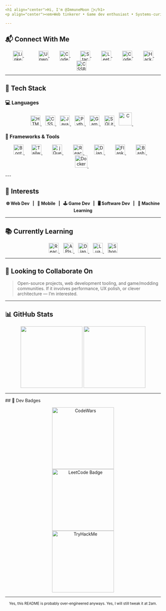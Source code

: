 ```yaml
---
<h1 align="center">Hi, I'm @ImmuneMoon 👋</h1>
<p align="center"><em>Web tinkerer • Game dev enthusiast • Systems-curious • Currently trying not to over-engineer this README</em></p>

---
```


## 📬 Connect With Me
<div>
  <p align="center">
    <a href="https://www.linkedin.com/in/in/p-alex-j/" style="margin: 0 25px;">
        <img align="center" alt="LinkedIn" width="32px" src="https://api.iconify.design/logos:linkedin-icon.svg?color=%237000a6" title="LinkedIn"/>
    </a> &nbsp;&nbsp;
    <a href="https://upwork.com/freelancers/~01d85f4c2bb6753670" style="margin: 0 10px;">
        <img align="center" alt="Upwork" width="32px" src="https://api.iconify.design/simple-icons:upwork.svg?color=%2316bd00" title="Upwork"/>
    </a> 
    &nbsp;&nbsp;
    <a href="https://codepen.io/immunemoon" style="margin: 0 10px;">
        <img align="center" alt="Codepen" width="32px" src="https://api.iconify.design/ant-design:codepen-outlined.svg?color=%23f3fff7" title="CodePen (Front-end Playground)"/>
    </a>
    &nbsp;&nbsp;
    <a href="https://stackoverflow.com/users/16596160/immunemoon" style="margin: 0 10px;">
        <img align="center" alt="StackOverflow" width="32px" src="https://api.iconify.design/logos:stackoverflow-icon.svg" title="Stack Overflow (Q&A for developers)"/>
    </a>
    &nbsp;&nbsp;
    <a href="https://leetcode.com/ImmuneMoon/" style="margin: 0 10px;">
        <img align="center" alt="Leetcode" width="32px" src="https://api.iconify.design/cib:leetcode.svg?color=%23ee9100" title="Leetcode (coding challenges platform)"/>
    </a>
    &nbsp;&nbsp;
    <a href="https://www.codewars.com/users/ImmuneMoon" style="margin: 0 10px;">
        <img align="center" alt="CodeWars" width="32px" src="https://api.iconify.design/simple-icons:codewars.svg?color=%23b11300" title="CodeWars (competitive programming)"/>
    </a>
    &nbsp;&nbsp;
    <a href="https://www.hackerrank.com/ImmuneMoon" style="margin: 0 10px;">
        <img align="center" alt="HackerRank" width="32px" src="https://api.iconify.design/simple-icons:hackerrank.svg?color=%2300bb27" title="HackerRank (interview prep and challenges)"/>
    </a>
    &nbsp;&nbsp;
    <a href="https://cssbattle.dev/player/immunemoon" style="margin: 0 10px;">
        <img align="center" alt="CSSBattle" width="32px" src="https://encrypted-tbn0.gstatic.com/images?q=tbn:ANd9GcQBCxgRGerYM474nMdbZlc_-HE048BZXdAMFGCpOApdIA&s" title="CSS Battle (code golf for CSS)"/>
    </a>
  </p>

---
</div>

## 🧰 Tech Stack
<div>
  
### 💻 Languages
<p align="center" margin="50%,0">
    <a href="https://developer.mozilla.org/en-US/docs/Web/HTML">
      <img src="https://api.iconify.design/vscode-icons:file-type-html.svg" width="32px" alt="HTML" title="HTML (HyperText Markup Language)"/>
    </a> 
    &nbsp;&nbsp;
    <a href="https://developer.mozilla.org/en-US/docs/Web/CSS">
      <img src="https://api.iconify.design/vscode-icons:file-type-css.svg" width="32px" alt="CSS" title="CSS (Cascading Style Sheets)"/>
    </a> 
    &nbsp;&nbsp;
    <a href="https://developer.mozilla.org/en-US/docs/Web/JavaScript">
      <img src="https://api.iconify.design/logos:javascript.svg" width="32px" alt="JavaScript" title="JavaScript (interactive web programming)"/>
    </a> 
    &nbsp;&nbsp;
    <a href="https://docs.python.org/3/">
      <img src="https://api.iconify.design/vscode-icons:file-type-python.svg" width="32px" alt="Python" title="Python (general-purpose programming)"/>
    </a> 
    &nbsp;&nbsp;
    <a href="https://manual.yoyogames.com/">
      <img src="https://api.iconify.design/skill-icons:gamemakerstudio.svg" width="32px" alt="GameMaker Language" title="GameMaker Language (GML)"/>
    </a> 
    &nbsp;&nbsp;
    <a href="https://www.sqlite.org/docs.html">
      <img  src="https://api.iconify.design/file-icons:sqlite.svg?color=%23009eee" width="32px" alt="SQLite" title="SQLite (embedded database engine)"/>
    </a> 
    &nbsp;&nbsp;
    <a href="https://en.cppreference.com/w/c">
      <img src="https://api.iconify.design/mdi:language-c.svg?color=%23004dff" width="42px" alt="C" title="C Programming Language"/>
    </a> 
    &nbsp;&nbsp;
  </p>
</div>
  
### 🧱 Frameworks & Tools
<div>
  <p align="center">
    <a href="https://getbootstrap.com/">
        <img src="https://api.iconify.design/logos:bootstrap.svg" width="32px" alt="Bootstrap" title="Bootstrap (CSS framework)"/>
    </a>
    &nbsp;&nbsp;
    <a href="https://tailwindcss.com/" style="margin: 0 10px;">
      <img src="https://api.iconify.design/logos:tailwindcss-icon.svg" width="32px" alt="TailwindCSS" title="Tailwind CSS (utility-first CSS)"/>
    </a>
    &nbsp;&nbsp;
    <a href="https://jquery.com/" style="margin: 0 10px;">
      <img src="https://api.iconify.design/akar-icons:jquery-fill.svg?color=%2300bef5" width="32px" alt="jQuery" title="jQuery (JS library for DOM)"/>
    </a>
    &nbsp;&nbsp;
    <a href="https://react.dev/" style="margin: 0 10px;">
      <img src="https://api.iconify.design/logos:react.svg" width="32px" alt="React" title="React (JavaScript UI library)"/>
    </a>
    &nbsp;&nbsp;
    <a href="https://docs.djangoproject.com/" style="margin: 0 10px;">
      <img src="https://api.iconify.design/vscode-icons:file-type-django.svg?color=%23008aab" width="32px" alt="Django" title="Django (Python web framework)"/>
    </a>
    &nbsp;&nbsp;
    <a href="https://flask.palletsprojects.com/" style="margin: 0 10px;">
      <img src="https://api.iconify.design/bx:bxl-flask.svg?color=%23e9efea" width="32px" alt="Flask" title="Flask (lightweight Python web framework)"/>
    </a>
    &nbsp;&nbsp;
    <a href="https://www.gnu.org/software/bash/" style="margin: 0 10px;">
      <img src="https://api.iconify.design/logos:bash-icon.svg" width="32px" alt="Bash" title="Bash (shell scripting)"/>
    </a>
    &nbsp;&nbsp;
    <a href="https://www.docker.com/" style="margin: 0 10px;">
      <img src="https://api.iconify.design/logos:docker-icon.svg" width="40px" alt="Docker" title="Docker (containerization platform)"/>
    </a>
    &nbsp;&nbsp;
  </p>
---
</div>

## 🔭 Interests
<div>
<b>
<p align="center">
  🌐 Web Dev &nbsp; | &nbsp;
  📱 Mobile &nbsp; | &nbsp;
  🕹 Game Dev &nbsp; | &nbsp;
  🖥 Software Dev &nbsp; | &nbsp;
  🤖 Machine Learning
</p>
</b>

---
</div>

## 📚 Currently Learning
<div>
  <p align="center">
    <a href="https://react.dev/">
      <img src="https://api.iconify.design/logos:react.svg?color=%2376ad8a" width="32px" alt="React" title="React (JavaScript UI library)"/>
    </a>
    &nbsp;&nbsp;
    <a href="https://developer.mozilla.org/en-US/docs/Web/API">
      <img src="https://api.iconify.design/carbon:api-1.svg?color=%23008aab" width="32px" alt="APIs" title="API Integration"/>
    </a>
    &nbsp;&nbsp;
    <a href="https://docs.djangoproject.com/">
      <img src="https://api.iconify.design/vscode-icons:file-type-django.svg?color=%23008aab" width="32px" alt="Django" title="Django (Python web framework)"/>
    </a>
    &nbsp;&nbsp;
    <a href="https://www.lua.org/manual/5.4/">
      <img src="https://api.iconify.design/devicon:lua.svg" width="32px" alt="Lua" title="Lua (lightweight scripting language)"/>
    </a>
    &nbsp;&nbsp;
    <a href="https://www.shopify.com/partners">
      <img src="https://api.iconify.design/logos:shopify.svg" width="32px" alt="Shopify" title="Shopify (Ecommerce ecosystem)"/>
    </a>
  </p>

  ---
</div>

## 🤝 Looking to Collaborate On
<div>
  
  > Open-source projects, web development tooling, and game/modding communities. If it involves performance, UX polish, or clever architecture — I’m interested.
  
  ---
</div>
  
## 📊 GitHub Stats
  
<div>
  <p align="center">
    <img src="https://github-readme-stats.vercel.app/api/top-langs/?username=ImmuneMoon&layout=compact&theme=nightowl"  height="200px" />
    <img src="https://github-readme-stats.vercel.app/api?username=ImmuneMoon&show_icons=true&theme=nightowl" height="200px" />
  </p>
  
  ---
</div>
## 🏅 Dev Badges
<div>
  
  <p align="center">
    <img src="https://www.codewars.com/users/ImmuneMoon/badges/micro" alt="CodeWars" width="200px" />
    <br>
    <img src="https://img.shields.io/badge/dynamic/json?style=for-the-badge&labelColor=black&color=%23ffa116&label=Solved&query=solvedOverTotal&url=https%3A%2F%2Fleetcode-badge.vercel.app%2Fapi%2Fusers%2FImmuneMoon&logo=leetcode&logoColor=yellow" alt="LeetCode Badge" width="200px" />
    <br>
    <img src="https://tryhackme-badges.s3.amazonaws.com/ImmuneMoon.png" alt="TryHackMe" width="200px" />
  </p>
  
  ---
</div>
<!-- Footer -->
<p align="center">
  <sub>Yes, this README is probably over-engineered anyways. Yes, I will still tweak it at 2am.</sub>
</p>
